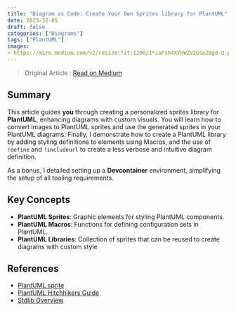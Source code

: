 ```yaml
--- 
title: "Diagram as Code: Create Your Own Sprites library for PlantUML"
date: 2023-12-05
draft: false
categories: ["Diagrams"]
tags: ["PlantUML"]
images:
- https://miro.medium.com/v2/resize:fit:1200/1*ioPsh4XYhWZV2GsoZ0gd-Q.png
---
```


> Original Article : [Read on Medium](https://medium.com/itnext/diagram-as-code-create-your-own-sprites-library-for-plantuml-f8cffb83b038)

## Summary

This article guides **you** through creating a personalized sprites library for **PlantUML**, enhancing diagrams with custom visuals. You will learn how to convert images to PlantUML sprites and use the generated sprites in your PlantUML diagrams. Finally, I demonstrate how to create a PlantUML library by adding styling definitions to elements using Macros, and the use of `!define` and `!includeurl` to create a less verbose and intuitive diagram definition.

As a bonus, I detailed setting up a **Devcontainer** environment, simplifying the setup of all tooling requirements.

## Key Concepts

*   **PlantUML Sprites**: Graphic elements for styling PlantUML components.
*   **PlantUML Macros**: Functions for defining configuration sets in PlantUML.
*   **PlantUML Libraries**: Collection of sprites that can be reused to create diagrams with custom style

## References

*   [PlantUML sprite](https://plantuml.com/sprite)
*   [PlantUML Hitchhikers Guide](https://crashedmind.github.io/PlantUMLHitchhikersGuide/PlantUMLSpriteLibraries/plantuml_sprites.html)
*   [Stdlib Overview](https://crashedmind.github.io/PlantUMLHitchhikersGuide/Stdlib/StdLibOverview.html)